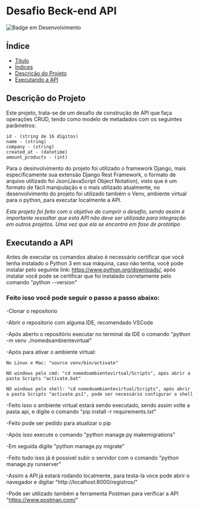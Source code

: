 # Desafio Beck-end API <a id="titulo"></a>
![Badge em Desenvolvimento](http://img.shields.io/static/v1?label=STATUS&message=EM%20DESENVOLVIMENTO&color=GREEN&style=for-the-badge)

## Índice <a id="indice"></a>
* [Título](#titulo)
* [Índices](#indice)
* [Descrição do Projeto](#descricao-do-projeto)
* [Executando a API](#executando-api)

## Descrição do Projeto <a id="descricao-do-projeto"></a>
Este projeto, trata-se de um desafio de construção de API que faça operações CRUD, tendo como modelo de metadados com os seguintes parâmetros:
   
    id - (string de 16 dígitos)
    name - (string)
    company - (string)
    created_at - (datetime)
    amount_products - (int)

Para o desinvolvimento do projeto foi utilizado o framework Django, mais especificamente sua extensão Django Rest Framework,
o formato de arquivo utilizado foi Json(JavaScript Object Notation), visto que é um formato de fácil manipulação e o mais utilizado atualmente,
no desenvolvimento do projeto foi utilizado também o Venv, ambiente virtual para o python, para executar localmente a API.

*Este projeto foi feito com o objetivo de cumprir o desafio, sendo assim é importante ressaltar que esta API não deve ser utilizada para
integração em outros projetos. Uma vez que ela se encontra em fase de protótipo*

## Executando a API <a id="executando-api"></a>
  Antes de executar os comandos abaixo é necessário certificar que você tenha instalado o Python 3 em sua máquina, caso não tenha, você 
  pode instalar pelo seguinte link: https://www.python.org/downloads/, após instalar você pode se certificar que foi instalado corretamente
  pelo comando "python --version"
  
  ### Feito isso você pode seguir o passo a passo abaixo:
  
  -Clonar o repositorio
  
  -Abrir o repositorio com alguma IDE, recomendado VSCode
  
  -Após aberto o repositório executar no terminal da IDE o comando "python -m venv ./nomedoambientevirtual"
  
  -Após para ativar o ambiente virtual:
  
    No Linux e Mac: "source venv/bin/activate"
  
    NO windows pelo cmd: "cd nomedoambientevirtual/Scripts", após abrir a pasta Scripts "activate.bat"
  
    NO windows pelo shell: "cd nomedoambientevirtual/Scripts", após abrir a pasta Scripts "activate.ps1", pode ser necessário configurar o shell
  
  -Feito isso o ambiente virtual estará sendo executado, sendo assim volte a pasta api, e digite o comando "pip install -r requirements.txt"
  
  -Feito pode ser pedido para atualizar o pip
  
  -Após isso execute o comando "python manage.py makemigrations"
  
  -Em seguida digite "python manage.py migrate"
  
  -Feito tudo isso já é possível subir o servidor com o comando "python manage.py runserver"
  
  -Assim a API já estará rodando localmente, para testa-la voce pode abrir o navegador e digitar "http://localhost:8000/registros/"
  
  -Pode ser utilizado também a ferramenta Postman para verificar a API "https://www.postman.com/"
  
